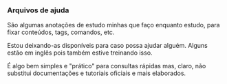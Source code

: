 ### Arquivos de ajuda

São algumas anotações de estudo minhas que faço enquanto estudo, para fixar conteúdos, tags, comandos, etc.

Estou deixando-as disponíveis para caso possa ajudar alguém. Alguns estão em inglês pois também estive treinando isso.

É algo bem simples e "prático" para consultas rápidas mas, claro, não substitui documentações e tutoriais oficiais e mais elaborados.
